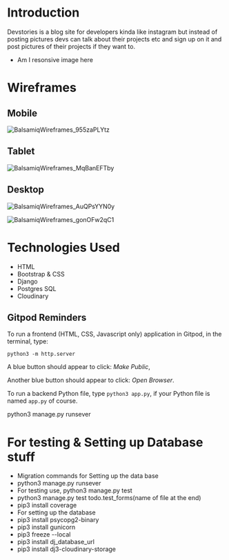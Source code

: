 # Introduction
Devstories is a blog site for developers kinda like instagram but instead of posting pictures devs can talk about their projects etc and sign up on it and post pictures of their projects if they want to.

- Am I resonsive image here

# Wireframes
## Mobile

![BalsamiqWireframes_955zaPLYtz](https://user-images.githubusercontent.com/43074374/179642827-41d3060b-3b33-457e-a81d-18760e198bbf.png)

## Tablet 

![BalsamiqWireframes_MqBanEFTby](https://user-images.githubusercontent.com/43074374/179642969-70eaefb1-9c0a-48b1-b7c6-b56e51ecb592.png)


## Desktop

![BalsamiqWireframes_AuQPsYYN0y](https://user-images.githubusercontent.com/43074374/179643135-b6b56729-cc39-450c-9e99-f42ee4b1ed90.png)

![BalsamiqWireframes_gonOFw2qC1](https://user-images.githubusercontent.com/43074374/179643218-4e8228af-937c-4df1-9885-fe73bf36658f.png)

# Technologies Used
- HTML
- Bootstrap & CSS
- Django 
- Postgres SQL
- Cloudinary 

## Gitpod Reminders

To run a frontend (HTML, CSS, Javascript only) application in Gitpod, in the terminal, type:

`python3 -m http.server`

A blue button should appear to click: _Make Public_,

Another blue button should appear to click: _Open Browser_.

To run a backend Python file, type `python3 app.py`, if your Python file is named `app.py` of course.

python3 manage.py runsever 

# For testing & Setting up Database stuff
- Migration commands for Setting up the data base
- python3 manage.py runsever
- For testing use, python3 manage.py test
- python3 manage.py test todo.test_forms(name of file at the end)
- pip3 install coverage 
- For setting up the database
- pip3 install psycopg2-binary
- pip3 install gunicorn
- pip3 freeze --local
- pip3 install dj_database_url
- pip3 install dj3-cloudinary-storage

